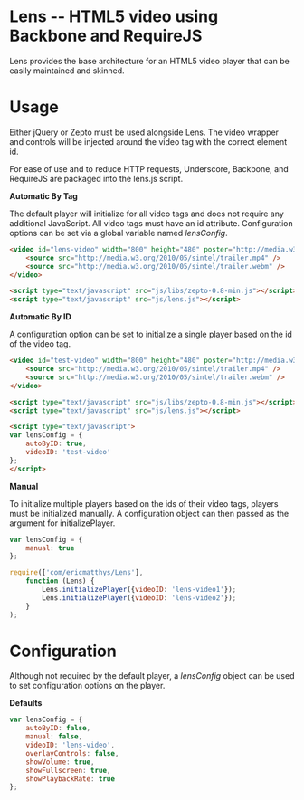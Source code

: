 # Lens -- HTML5 video using Backbone and RequireJS

Lens provides the base architecture for an HTML5 video player that can be easily maintained and skinned.

# Usage

Either jQuery or Zepto must be used alongside Lens. The video wrapper and controls will be injected around the video tag with the correct element id.

For ease of use and to reduce HTTP requests, Underscore, Backbone, and RequireJS are packaged into the lens.js script.

**Automatic By Tag**

The default player will initialize for all video tags and does not require any additional JavaScript. All video tags must have an id attribute. Configuration options can be set via a global variable named *lensConfig*.

``` html
<video id="lens-video" width="800" height="480" poster="http://media.w3.org/2010/05/sintel/poster.png">
	<source src="http://media.w3.org/2010/05/sintel/trailer.mp4" />
	<source src="http://media.w3.org/2010/05/sintel/trailer.webm" />
</video>

<script type="text/javascript" src="js/libs/zepto-0.8-min.js"></script>
<script type="text/javascript" src="js/lens.js"></script>
```

**Automatic By ID**

A configuration option can be set to initialize a single player based on the id of the video tag.

``` html
<video id="test-video" width="800" height="480" poster="http://media.w3.org/2010/05/sintel/poster.png">
	<source src="http://media.w3.org/2010/05/sintel/trailer.mp4" />
	<source src="http://media.w3.org/2010/05/sintel/trailer.webm" />
</video>

<script type="text/javascript" src="js/libs/zepto-0.8-min.js"></script>
<script type="text/javascript" src="js/lens.js"></script>

<script type="text/javascript">
var lensConfig = {
	autoByID: true,
	videoID: 'test-video'
};
</script>
```

**Manual**

To initialize multiple players based on the ids of their video tags, players must be initialized manually. A configuration object can then passed as the argument for initializePlayer.

``` js
var lensConfig = {
	manual: true
};

require(['com/ericmatthys/Lens'],
	function (Lens) {
		Lens.initializePlayer({videoID: 'lens-video1'});
		Lens.initializePlayer({videoID: 'lens-video2'});
	}
);
```

# Configuration

Although not required by the default player, a *lensConfig* object can be used to set configuration options on the player.

**Defaults**

``` js
var lensConfig = {
	autoByID: false,
	manual: false,
	videoID: 'lens-video',
	overlayControls: false,
	showVolume: true,
	showFullscreen: true,
	showPlaybackRate: true
};
```